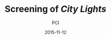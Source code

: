 ---
layout: post
title: "Screening of <i>City Lights</i>"
cleantitle: "Screening of City Lights"
film: "City Lights"
author: PCI
authorurl: "/writer/PCI/"
date: 2015-11-12
day: "Thursday"
dd: "12"
mm: "November"
excerpt: "A clumsy and reckless tramp (Chaplin) falls in love with a blind flower girl (Virginia Cherrill) and decides to save her from being evicted from her home with the help of a drunken millionaire (Harry Myers)."
image: "/images/events/citylights.jpg"
location: "Harrison M20"
time: 9:00 PM
tags: 
- event
---